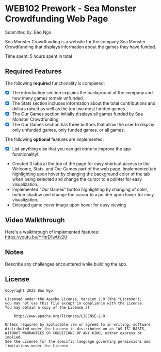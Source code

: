 # WEB102 Prework - Sea Monster Crowdfunding Web Page

Submitted by: Bao Ngo

Sea Monster Crowdfunding is a website for the company Sea Monster Crowdfunding that displays information about the games they have funded.

Time spent: 5 hours spent in total

## Required Features

The following **required** functionality is completed:

* [x] The introduction section explains the background of the company and how many games remain unfunded.
* [x] The Stats section includes information about the total contributions and dollars raised as well as the top two most funded games.
* [x] The Our Games section initially displays all games funded by Sea Monster Crowdfunding
* [x] The Our Games section has three buttons that allow the user to display only unfunded games, only funded games, or all games.

The following **optional** features are implemented:

* [x] List anything else that you can get done to improve the app functionality!
- Created 3 tabs at the top of the page for easy shortcut access to the Welcome, Stats, and Our Games part of the web page. Implemented tab highlighting upon hover by changing the background color of the tab when being selected and change the cursor to a pointer for easy visualization.
- Implemented "Our Games" button highlighting by changing of color, button shadow and change the cursor to a pointer upon hover for easy visualization.
- Enlarged game cover image upon hover for easy viewing.

## Video Walkthrough

Here's a walkthrough of implemented features:
https://youtu.be/YHtrD1wUv2U

## Notes

Describe any challenges encountered while building the app.

## License

    Copyright 2023 Bao Ngo

    Licensed under the Apache License, Version 2.0 (the "License");
    you may not use this file except in compliance with the License.
    You may obtain a copy of the License at

        http://www.apache.org/licenses/LICENSE-2.0

    Unless required by applicable law or agreed to in writing, software
    distributed under the License is distributed on an "AS IS" BASIS,
    WITHOUT WARRANTIES OR CONDITIONS OF ANY KIND, either express or implied.
    See the License for the specific language governing permissions and
    limitations under the License.
